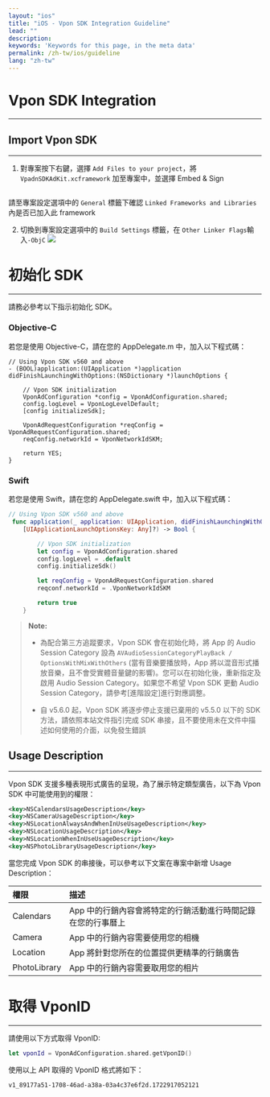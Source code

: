 ```yaml
---
layout: "ios"
title: "iOS - Vpon SDK Integration Guideline"
lead: ""
description:
keywords: 'Keywords for this page, in the meta data'
permalink: /zh-tw/ios/guideline
lang: "zh-tw"
---
```


# Vpon SDK Integration
---

## Import Vpon SDK
---

1. 對專案按下右鍵，選擇 `Add Files to your project`，將 `VpadnSDKAdKit.xcframework` 加至專案中，並選擇 Embed & Sign
<img src="{{site.imgurl}}/ios_framework_8.png" alt="" class="width-300" />

請至專案設定選項中的 `General` 標籤下確認 `Linked Frameworks and Libraries` 內是否已加入此 framework

2. 切換到專案設定選項中的 `Build Settings` 標籤，在 `Other Linker Flags`輸入`-ObjC`
![]({{site.imgurl}}/ios_framework_6.png)


# 初始化 SDK 
---

請務必參考以下指示初始化 SDK。

### Objective-C

若您是使用 Objective-C，請在您的 AppDelegate.m 中，加入以下程式碼：

```objc
// Using Vpon SDK v560 and above
- (BOOL)application:(UIApplication *)application didFinishLaunchingWithOptions:(NSDictionary *)launchOptions {

    // Vpon SDK initialization
    VponAdConfiguration *config = VponAdConfiguration.shared;
    config.logLevel = VponLogLevelDefault;
    [config initializeSdk];

    VponAdRequestConfiguration *reqConfig = VponAdRequestConfiguration.shared;
    reqConfig.networkId = VponNetworkIdSKM;

    return YES;
}
```

### Swift

若您是使用 Swift，請在您的 AppDelegate.swift 中，加入以下程式碼：

```swift
// Using Vpon SDK v560 and above
 func application(_ application: UIApplication, didFinishLaunchingWithOptions launchOptions:      
    [UIApplicationLaunchOptionsKey: Any]?) -> Bool {

        // Vpon SDK initialization
        let config = VponAdConfiguration.shared
        config.logLevel = .default
        config.initializeSdk()

        let reqConfig = VponAdRequestConfiguration.shared
        reqconf.networkId = .VponNetworkIdSKM

        return true
    }
```

>**Note:**
>
>* 為配合第三方追蹤要求，Vpon SDK 會在初始化時，將 App 的 Audio Session Category 設為 `AVAudioSessionCategoryPlayBack / OptionsWithMixWithOthers` (當有音樂要播放時，App 將以混音形式播放音樂，且不會受實體音量鍵的影響)。您可以在初始化後，重新指定及啟用 Audio Session Category。如果您不希望 Vpon SDK 更動 Audio Session Category，請參考[進階設定]進行對應調整。
>
>* 自 v5.6.0 起，Vpon SDK 將逐步停止支援已棄用的 v5.5.0 以下的 SDK 方法，請依照本站文件指引完成 SDK 串接，且不要使用未在文件中描述如何使用的介面，以免發生錯誤

## Usage Description
---

Vpon SDK 支援多種表現形式廣告的呈現，為了展示特定類型廣告，以下為 Vpon SDK 中可能使用到的權限：
    
```xml
<key>NSCalendarsUsageDescription</key>
<key>NSCameraUsageDescription</key>
<key>NSLocationAlwaysAndWhenInUseUsageDescription</key>
<key>NSLocationUsageDescription</key>
<key>NSLocationWhenInUseUsageDescription</key>
<key>NSPhotoLibraryUsageDescription</key>
```

當您完成 Vpon SDK 的串接後，可以參考以下文案在專案中新增 Usage Description：

| 權限 | 描述 |
|:-----|:----|
| Calendars | App 中的行銷內容會將特定的行銷活動進行時間記錄在您的行事曆上 |
| Camera | App 中的行銷內容需要使用您的相機 |
| Location | App 將針對您所在的位置提供更精準的行銷廣告 |
| PhotoLibrary | App 中的行銷內容需要取用您的相片 |


# 取得 VponID
---

請使用以下方式取得 VponID:

```Swift
let vponId = VponAdConfiguration.shared.getVponID()
```

使用以上 API 取得的 VponID 格式將如下：

```
v1_89177a51-1708-46ad-a38a-03a4c37e6f2d.1722917052121
```